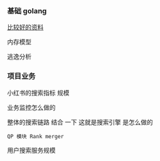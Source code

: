 
### 基础 golang 

[比较好的资料](https://www.yuque.com/aceld/golang/srxd6d)

内存模型

逃逸分析



### 项目业务

小红书的搜索指标 规模

业务监控怎么做的

整体的搜索链路 结合 一下 这就是搜索引擎 是怎么做的

    QP 模块 Rank merger


用户搜索服务规模